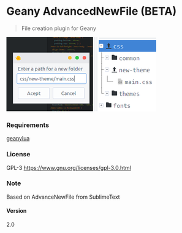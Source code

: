 # Geany AdvancedNewFile (BETA)

> File creation plugin for Geany

![screenshot](screenshot.png "AdvanceNewFile")

### Requirements

[geanylua](https://github.com/geany/geany-plugins/tree/master/geanylua)

### License

GPL-3 <https://www.gnu.org/licenses/gpl-3.0.html>

### Note

Based on AdvanceNewFile from SublimeText

#### Version

2.0
